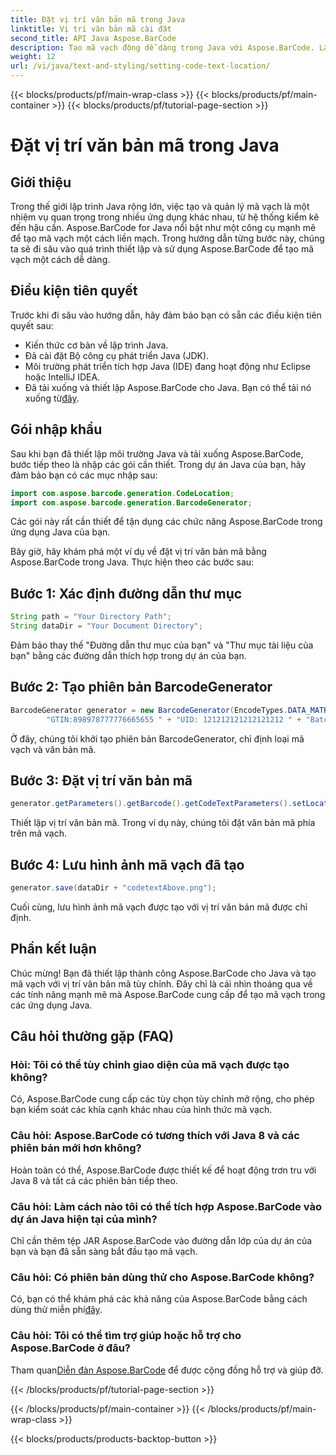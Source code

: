 ```yaml
---
title: Đặt vị trí văn bản mã trong Java
linktitle: Vị trí văn bản mã cài đặt
second_title: API Java Aspose.BarCode
description: Tạo mã vạch động dễ dàng trong Java với Aspose.BarCode. Làm theo hướng dẫn từng bước của chúng tôi để tùy chỉnh văn bản mã và nâng cao chức năng ứng dụng của bạn.
weight: 12
url: /vi/java/text-and-styling/setting-code-text-location/
---
```


{{< blocks/products/pf/main-wrap-class >}}
{{< blocks/products/pf/main-container >}}
{{< blocks/products/pf/tutorial-page-section >}}

# Đặt vị trí văn bản mã trong Java


## Giới thiệu

Trong thế giới lập trình Java rộng lớn, việc tạo và quản lý mã vạch là một nhiệm vụ quan trọng trong nhiều ứng dụng khác nhau, từ hệ thống kiểm kê đến hậu cần. Aspose.BarCode for Java nổi bật như một công cụ mạnh mẽ để tạo mã vạch một cách liền mạch. Trong hướng dẫn từng bước này, chúng ta sẽ đi sâu vào quá trình thiết lập và sử dụng Aspose.BarCode để tạo mã vạch một cách dễ dàng.

## Điều kiện tiên quyết

Trước khi đi sâu vào hướng dẫn, hãy đảm bảo bạn có sẵn các điều kiện tiên quyết sau:

- Kiến thức cơ bản về lập trình Java.
- Đã cài đặt Bộ công cụ phát triển Java (JDK).
- Môi trường phát triển tích hợp Java (IDE) đang hoạt động như Eclipse hoặc IntelliJ IDEA.
-  Đã tải xuống và thiết lập Aspose.BarCode cho Java. Bạn có thể tải nó xuống từ[đây](https://releases.aspose.com/barcode/java/).

## Gói nhập khẩu

Sau khi bạn đã thiết lập môi trường Java và tải xuống Aspose.BarCode, bước tiếp theo là nhập các gói cần thiết. Trong dự án Java của bạn, hãy đảm bảo bạn có các mục nhập sau:

```java
import com.aspose.barcode.generation.CodeLocation;
import com.aspose.barcode.generation.BarcodeGenerator;
```

Các gói này rất cần thiết để tận dụng các chức năng Aspose.BarCode trong ứng dụng Java của bạn.

Bây giờ, hãy khám phá một ví dụ về đặt vị trí văn bản mã bằng Aspose.BarCode trong Java. Thực hiện theo các bước sau:

## Bước 1: Xác định đường dẫn thư mục

```java
String path = "Your Directory Path";
String dataDir = "Your Document Directory";
```

Đảm bảo thay thế "Đường dẫn thư mục của bạn" và "Thư mục tài liệu của bạn" bằng các đường dẫn thích hợp trong dự án của bạn.

## Bước 2: Tạo phiên bản BarcodeGenerator

```java
BarcodeGenerator generator = new BarcodeGenerator(EncodeTypes.DATA_MATRIX,
        "GTIN:898978777776665655 " + "UID: 121212121212121212 " + "Batch:GH768 " + "Exp.Date:150923");
```

Ở đây, chúng tôi khởi tạo phiên bản BarcodeGenerator, chỉ định loại mã vạch và văn bản mã.

## Bước 3: Đặt vị trí văn bản mã

```java
generator.getParameters().getBarcode().getCodeTextParameters().setLocation(CodeLocation.ABOVE);
```

Thiết lập vị trí văn bản mã. Trong ví dụ này, chúng tôi đặt văn bản mã phía trên mã vạch.

## Bước 4: Lưu hình ảnh mã vạch đã tạo

```java
generator.save(dataDir + "codetextAbove.png");
```

Cuối cùng, lưu hình ảnh mã vạch được tạo với vị trí văn bản mã được chỉ định.

## Phần kết luận

Chúc mừng! Bạn đã thiết lập thành công Aspose.BarCode cho Java và tạo mã vạch với vị trí văn bản mã tùy chỉnh. Đây chỉ là cái nhìn thoáng qua về các tính năng mạnh mẽ mà Aspose.BarCode cung cấp để tạo mã vạch trong các ứng dụng Java.

## Câu hỏi thường gặp (FAQ)

### Hỏi: Tôi có thể tùy chỉnh giao diện của mã vạch được tạo không?
Có, Aspose.BarCode cung cấp các tùy chọn tùy chỉnh mở rộng, cho phép bạn kiểm soát các khía cạnh khác nhau của hình thức mã vạch.

### Câu hỏi: Aspose.BarCode có tương thích với Java 8 và các phiên bản mới hơn không?
Hoàn toàn có thể, Aspose.BarCode được thiết kế để hoạt động trơn tru với Java 8 và tất cả các phiên bản tiếp theo.

### Câu hỏi: Làm cách nào tôi có thể tích hợp Aspose.BarCode vào dự án Java hiện tại của mình?
Chỉ cần thêm tệp JAR Aspose.BarCode vào đường dẫn lớp của dự án của bạn và bạn đã sẵn sàng bắt đầu tạo mã vạch.

### Câu hỏi: Có phiên bản dùng thử cho Aspose.BarCode không?
 Có, bạn có thể khám phá các khả năng của Aspose.BarCode bằng cách dùng thử miễn phí[đây](https://releases.aspose.com/).

### Câu hỏi: Tôi có thể tìm trợ giúp hoặc hỗ trợ cho Aspose.BarCode ở đâu?
 Tham quan[Diễn đàn Aspose.BarCode](https://forum.aspose.com/c/barcode/13) để được cộng đồng hỗ trợ và giúp đỡ.

{{< /blocks/products/pf/tutorial-page-section >}}

{{< /blocks/products/pf/main-container >}}
{{< /blocks/products/pf/main-wrap-class >}}

{{< blocks/products/products-backtop-button >}}
